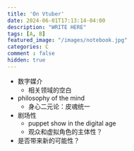 ```yaml
---
title: 'On Vtuber'
date: 2024-06-01T17:13:14-04:00
description: "WRITE HERE"
tags: [A, B]
featured_image: "/images/notebook.jpg"
categories: C
comment : false
hidden: true
---
```


- 数字媒介
    - 相关领域的空白
- philosophy of the mind
    - 身心二元论：皮魂统一
- 剧场性
    - puppet show in the digital age
    - 观众和虚拟角色的主体性？
- 是否带来新的可能性？

